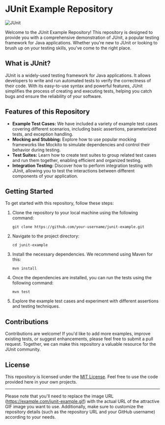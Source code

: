 
# JUnit Example Repository

![JUnit](https://github.com/pinaki1010/JunitExample/assets/42297763/b576c2a8-2be6-49cd-8dee-ac238f19daa0)


Welcome to the JUnit Example Repository! This repository is designed to provide you with a comprehensive demonstration of JUnit, a popular testing framework for Java applications. Whether you're new to JUnit or looking to brush up on your testing skills, you've come to the right place.

## What is JUnit?

JUnit is a widely-used testing framework for Java applications. It allows developers to write and run automated tests to verify the correctness of their code. With its easy-to-use syntax and powerful features, JUnit simplifies the process of creating and executing tests, helping you catch bugs and ensure the reliability of your software.

## Features of this Repository

- **Example Test Cases:** We have included a variety of example test cases covering different scenarios, including basic assertions, parameterized tests, and exception handling.
- **Mocking and Stubbing:** Explore how to use popular mocking frameworks like Mockito to simulate dependencies and control their behavior during testing.
- **Test Suites:** Learn how to create test suites to group related test cases and run them together, enabling efficient and organized testing.
- **Integration Testing:** Discover how to perform integration testing with JUnit, allowing you to test the interactions between different components of your application.

## Getting Started

To get started with this repository, follow these steps:

1. Clone the repository to your local machine using the following command:

   ```shell
   git clone https://github.com/your-username/junit-example.git
   ```

2. Navigate to the project directory:

   ```shell
   cd junit-example
   ```

3. Install the necessary dependencies. We recommend using Maven for this:

   ```shell
   mvn install
   ```

4. Once the dependencies are installed, you can run the tests using the following command:

   ```shell
   mvn test
   ```

5. Explore the example test cases and experiment with different assertions and testing techniques.

## Contributions

Contributions are welcome! If you'd like to add more examples, improve existing tests, or suggest enhancements, please feel free to submit a pull request. Together, we can make this repository a valuable resource for the JUnit community.

## License

This repository is licensed under the [MIT License](https://opensource.org/licenses/MIT). Feel free to use the code provided here in your own projects.

---

Please note that you'll need to replace the image URL (https://example.com/junit-example.gif) with the actual URL of the attractive GIF image you want to use. Additionally, make sure to customize the repository details (such as the repository URL and your GitHub username) according to your needs.
